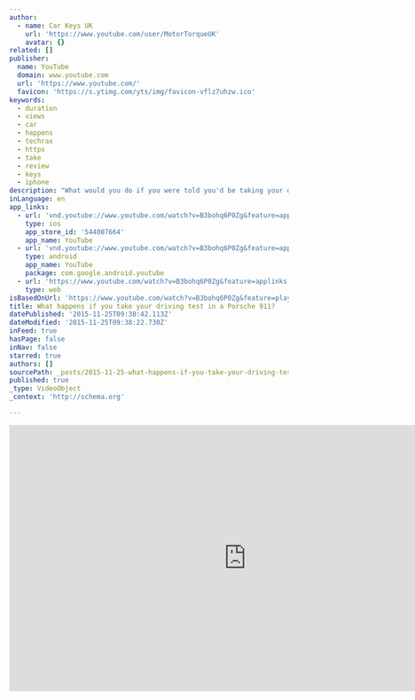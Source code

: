 ```yaml
---
author:
  - name: Car Keys UK
    url: 'https://www.youtube.com/user/MotorTorqueUK'
    avatar: {}
related: []
publisher:
  name: YouTube
  domain: www.youtube.com
  url: 'https://www.youtube.com/'
  favicon: 'https://s.ytimg.com/yts/img/favicon-vflz7uhzw.ico'
keywords:
  - duration
  - views
  - car
  - happens
  - techrax
  - https
  - take
  - review
  - keys
  - iphone
description: "What would you do if you were told you'd be taking your driving test in a Porsche 911 sports car, having never driven anything like it before? Thanks to Porsche, we get to find out how these French driving test candidates got on when their regular learner car was swapped for one of the world's most iconic rear-wheel drive performance machines."
inLanguage: en
app_links:
  - url: 'vnd.youtube://www.youtube.com/watch?v=B3bohq6P0Zg&feature=applinks'
    type: ios
    app_store_id: '544007664'
    app_name: YouTube
  - url: 'vnd.youtube://www.youtube.com/watch?v=B3bohq6P0Zg&feature=applinks'
    type: android
    app_name: YouTube
    package: com.google.android.youtube
  - url: 'https://www.youtube.com/watch?v=B3bohq6P0Zg&feature=applinks'
    type: web
isBasedOnUrl: 'https://www.youtube.com/watch?v=B3bohq6P0Zg&feature=player_embedded'
title: What happens if you take your driving test in a Porsche 911?
datePublished: '2015-11-25T09:38:42.113Z'
dateModified: '2015-11-25T09:38:22.730Z'
inFeed: true
hasPage: false
inNav: false
starred: true
authors: []
sourcePath: _posts/2015-11-25-what-happens-if-you-take-your-driving-test-in-a-porsche-911.md
published: true
_type: VideoObject
_context: 'http://schema.org'

---
```

<iframe src="https://cdn.embedly.com/widgets/media.html?src=https%3A%2F%2Fwww.youtube.com%2Fembed%2FB3bohq6P0Zg%3Ffeature%3Doembed&amp;url=https%3A%2F%2Fwww.youtube.com%2Fwatch%3Fv%3DB3bohq6P0Zg%26feature%3Dplayer_embedded&amp;image=https%3A%2F%2Fi.ytimg.com%2Fvi%2FB3bohq6P0Zg%2Fhqdefault.jpg&amp;key=b7d04c9b404c499eba89ee7072e1c4f7&amp;type=text%2Fhtml&amp;schema=youtube" width="854" height="480" scrolling="no" frameborder="0" allowfullscreen="allowfullscreen" style=""></iframe>
